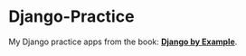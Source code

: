 # Django-Practice

My Django practice apps from the book: [**Django by Example**](https://www.packtpub.com/web-development/django-example).

